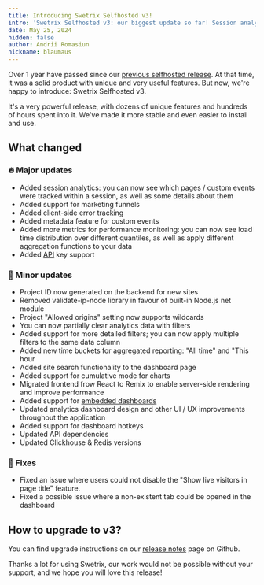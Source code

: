 ```yaml
---
title: Introducing Swetrix Selfhosted v3!
intro: 'Swetrix Selfhosted v3: our biggest update so far! Session analytics, funnels, error tracking and much more!'
date: May 25, 2024
hidden: false
author: Andrii Romasiun
nickname: blaumaus
---
```


Over 1 year have passed since our [previous selfhosted release](https://swetrix.com/blog/selfhosted-v2). At that time, it was a solid product with unique and very useful features. But now, we're happy to introduce: Swetrix Selfhosted v3.

It's a very powerful release, with dozens of unique features and hundreds of hours spent into it. We've made it more stable and even easier to install and use.

<h2>
  What changed
</h2>

<h3>
  🔥 Major updates
</h3>

- Added session analytics: you can now see which pages / custom events were tracked within a session, as well as some details about them
- Added support for marketing funnels
- Added client-side error tracking
- Added metadata feature for custom events
- Added more metrics for performance monitoring: you can now see load time distribution over different quantiles, as well as apply different aggregation functions to your data
- Added [API](https://docs.swetrix.com/statistics-api) key support

<h3>
  🙂 Minor updates
</h3>

- Project ID now generated on the backend for new sites
- Removed validate-ip-node library in favour of built-in Node.js net module
- Project "Allowed origins" setting now supports wildcards
- You can now partially clear analytics data with filters
- Added support for more detailed filters; you can now apply multiple filters to the same data column
- Added new time buckets for aggregated reporting: "All time" and "This hour
- Added site search functionality to the dashboard page
- Added support for cumulative mode for charts
- Migrated frontend frow React to Remix to enable server-side rendering and improve performance
- Added support for [embedded dashboards](https://docs.swetrix.com/how-to-embed)
- Updated analytics dashboard design and other UI / UX improvements throughout the application
- Added support for dashboard hotkeys
- Updated API dependencies
- Updated Clickhouse & Redis versions

<h3>
  🔧 Fixes
</h3>

- Fixed an issue where users could not disable the "Show live visitors in page title" feature.
- Fixed a possible issue where a non-existent tab could be opened in the dashboard

<h2>
  How to upgrade to v3?
</h2>

You can find upgrade instructions on our [release notes](https://github.com/Swetrix/swetrix-api/releases/tag/v3.0.0) page on Github.

Thanks a lot for using Swetrix, our work would not be possible without your support, and we hope you will love this release!
